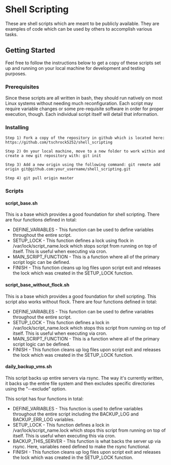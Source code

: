 # Shell Scripting

These are shell scripts which are meant to be publicly available. They are examples of code which can be used by others to accomplish various tasks. 

## Getting Started

Feel free to follow the instructions below to get a copy of these scripts set up and running on your local machine for development and testing purposes.

### Prerequisites

Since these scripts are all written in bash, they should run natively on most Linux systems without needing much reconfiguration. Each script may require variable changes or some pre-requisite software in order for proper execution, though. Each individual script itself will detail that information.

### Installing

```
Step 1) Fork a copy of the repository in github which is located here: https://github.com/tschrock5252/shell_scripting

Step 2) On your local machine, move to a new folder to work within and create a new git repository with: git init

Step 3) Add a new origin using the following command: git remote add origin git@github.com:your_username/shell_scripting.git

Step 4) git pull origin master
```

### Scripts

#### script_base.sh

This is a base which provides a good foundation for shell scripting. There are four functions defined in total:

 - DEFINE_VARIABLES - This function can be used to define variables throughout the entire script.
 - SETUP_LOCK - This function defines a lock using flock in /var/lock/script_name.lock which stops script from running on top of itself. This is useful when executing via cron.
 - MAIN_SCRIPT_FUNCTION - This is a function where all of the primary script logic can be defined.
 - FINISH - This function cleans up log files upon script exit and releases the lock which was created in the SETUP_LOCK function. 

#### script_base_without_flock.sh

This is a base which provides a good foundation for shell scripting. This script also works without flock. There are four functions defined in total:

 - DEFINE_VARIABLES - This function can be used to define variables throughout the entire script.
 - SETUP_LOCK - This function defines a lock in /var/lock/script_name.lock which stops this script from running on top of itself. This is useful when executing via cron.
 - MAIN_SCRIPT_FUNCTION - This is a function where all of the primary script logic can be defined.
 - FINISH - This function cleans up log files upon script exit and releases the lock which was created in the SETUP_LOCK function. 

#### daily_backup_vms.sh

This script backs up entire servers via rsync. The way it's currently written, it backs up the entire file system and then excludes specific directories using the "--exclude" option.

This script has four functions in total: 

 - DEFINE_VARIABLES - This function is used to define variables throughout the entire script including the BACKUP_LOG and BACKUP_ERR_LOG variables.
 - SETUP_LOCK - This function defines a lock in /var/lock/script_name.lock which stops this script from running on top of itself. This is useful when executing this via cron.
 - BACKUP_THIS_SERVER - This function is what backs the server up via rsync. Here, variables need defined to make the rsync functional. 
 - FINISH - This function cleans up log files upon script exit and releases the lock which was created in the SETUP_LOCK function.
